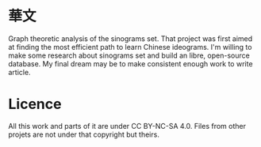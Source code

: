 華文
==

Graph theoretic analysis of the sinograms set. That project was first aimed at finding the most efficient path to learn Chinese ideograms. I'm willing to make some research about sinograms set and build an libre, open-source database. My final dream may be to make consistent enough work to write article.


Licence
=======

All this work and parts of it are under CC BY-NC-SA 4.0. Files from other projets are not under that copyright but theirs.
